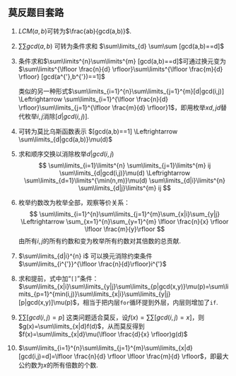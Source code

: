## 莫反题目套路

1. $LCM(a,b)$可转为$\frac{ab}{gcd(a,b)}$.
1. $\sum \sum gcd(a,b)$ 可转为条件求和 $\sum\limits_{d} \sum\sum [gcd(a,b)==d]$
1. 条件求和$\sum\limits^{n}\sum\limits^{m} [gcd(a,b)==d]$可通过换元变为$\sum\limits^{\lfloor \frac{n}{d} \rfloor}\sum\limits^{\lfloor \frac{m}{d} \rfloor} [gcd(a^{'},b^{'})==1]$  
    
    类似的另一种形式$\sum\limits_{i=1}^{n}\sum\limits_{j=1}^{m}[d|gcd(i,j)] \Leftrightarrow \sum\limits_{i=1}^{\lfloor \frac{n}{d} \rfloor}\sum\limits_{j=1}^{\lfloor \frac{m}{d} \rfloor}1$，即用枚举$xd,jd$替代枚举$i,j$消除$[d|gcd(i,j)]$.

1. 可转为莫比乌斯函数表示 $[gcd(a,b)==1] \Leftrightarrow \sum\limits_{d|gcd(a,b)}\mu(d)$
1. 求和顺序交换以消除枚举$d|gcd(i,j)$
    $$
    \sum\limits_{i=1}\limits^{n}
    \sum\limits_{j=1}\limits^{m} ij
    \sum\limits_{d|gcd(i,j)}\mu(d)
    \Leftrightarrow
    \sum\limits_{d=1}\limits^{\min(n,m)}\mu(d) 
    \sum\limits_{d|i}\limits^{n}
    \sum\limits_{d|j}\limits^{m} ij 
    $$
1. 枚举约数改为枚举全部，观察等价关系：
    $$
    \sum\limits_{i=1}^{n}\sum\limits_{j=1}^{m}\sum_{x|i}\sum_{y|j}
    \Leftrightarrow
    \sum_{x=1}^{n}\sum_{y=1}^{m} \lfloor \frac{n}{x} \rfloor \lfloor \frac{m}{y}\rfloor
    $$
    由所有$i,j$的所有约数和变为枚举所有约数对其倍数的总贡献.

1. $\sum\limits_{d|i}^{n} i$ 可以换元消除约束条件 $\sum\limits_{i^{'}}^{\lfloor \frac{n}{d}\rfloor}i^{'}$
1. 求和提前，式中加“`[]`”条件： $\sum\limits_{x|i}\sum\limits_{y|j}\sum\limits_{p|gcd(x,y)}\mu(p)=\sum\limits_{p=1}^{min(i,j)}\sum\limits_{x|i}\sum\limits_{y|j}[p|gcd(x,y)]\mu(p)$，相当于把内层`for`循环提到外层，内层则增加了`if`.
1. $\sum\sum [gcd(i,j)=p]$ 这类问题适合莫反，设$f(x)=\sum\sum[gcd(i,j)=x]$，则$g(x)=\sum\limits_{x|d}f(d)$，从而莫反得到$f(x)=\sum\limits_{x|d}\mu(\lfloor \frac{d}{x} \rfloor)g(d)$
1. $\sum\limits_{i=1}^{n}\sum\limits_{j=1}^{m}\sum\limits_{x|d}[gcd(i,j)=d]=\lfloor \frac{n}{d} \rfloor \lfloor \frac{m}{d} \rfloor$，即最大公约数为$x$的所有倍数的个数.